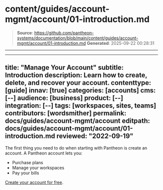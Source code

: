 # content/guides/account-mgmt/account/01-introduction.md

> **Source**: https://github.com/pantheon-systems/documentation/blob/main/content/guides/account-mgmt/account/01-introduction.md
> **Generated**: 2025-09-22 00:28:31

---

---
title: "Manage Your Account"
subtitle: Introduction
description: Learn how to create, delete, and recover your account.
contenttype: [guide]
innav: [true]
categories: [accounts]
cms: [--]
audience: [business]
product: [--]
integration: [--]
tags: [workspaces, sites, teams]
contributors: [wordsmither]
permalink: docs/guides/account-mgmt/account
editpath: docs/guides/account-mgmt/account/01-introduction.md
reviewed: "2022-09-19"
---

The first thing you need to do when starting with Pantheon is create an account. A Pantheon account lets you:

- Purchase plans
- Manage your workspaces
- Pay your bills

[Create your account for free](https://pantheon.io/register?docs).


<Alert title="Note" type="info" >

<Partial file="dashboard-login-session-length.md" />

</Alert>